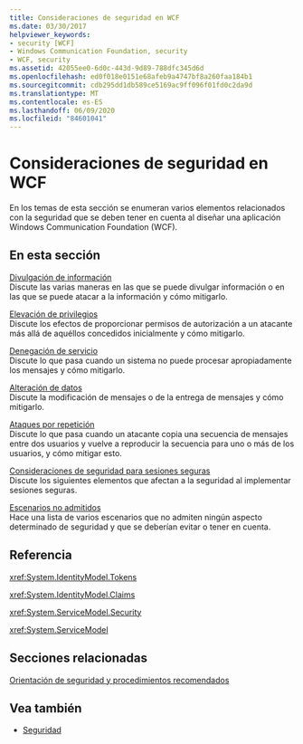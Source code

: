 ```yaml
---
title: Consideraciones de seguridad en WCF
ms.date: 03/30/2017
helpviewer_keywords:
- security [WCF]
- Windows Communication Foundation, security
- WCF, security
ms.assetid: 42055ee0-6d0c-443d-9d89-788dfc345d6d
ms.openlocfilehash: ed0f018e0151e68afeb9a4747bf8a260faa184b1
ms.sourcegitcommit: cdb295dd1db589ce5169ac9ff096f01fd0c2da9d
ms.translationtype: MT
ms.contentlocale: es-ES
ms.lasthandoff: 06/09/2020
ms.locfileid: "84601041"
---
```

# <a name="security-considerations-in-wcf"></a>Consideraciones de seguridad en WCF
En los temas de esta sección se enumeran varios elementos relacionados con la seguridad que se deben tener en cuenta al diseñar una aplicación Windows Communication Foundation (WCF).  
  
## <a name="in-this-section"></a>En esta sección  
 [Divulgación de información](information-disclosure.md)  
 Discute las varias maneras en las que se puede divulgar información o en las que se puede atacar a la información y cómo mitigarlo.  
  
 [Elevación de privilegios](elevation-of-privilege.md)  
 Discute los efectos de proporcionar permisos de autorización a un atacante más allá de aquéllos concedidos inicialmente y cómo mitigarlo.  
  
 [Denegación de servicio](denial-of-service.md)  
 Discute lo que pasa cuando un sistema no puede procesar apropiadamente los mensajes y cómo mitigarlo.  
  
 [Alteración de datos](tampering.md)  
 Discute la modificación de mensajes o de la entrega de mensajes y cómo mitigarlo.  
  
 [Ataques por repetición](replay-attacks.md)  
 Discute lo que pasa cuando un atacante copia una secuencia de mensajes entre dos usuarios y vuelve a reproducir la secuencia para uno o más de los usuarios, y cómo mitigar esto.  
  
 [Consideraciones de seguridad para sesiones seguras](security-considerations-for-secure-sessions.md)  
 Discute los siguientes elementos que afectan a la seguridad al implementar sesiones seguras.  
  
 [Escenarios no admitidos](unsupported-scenarios.md)  
 Hace una lista de varios escenarios que no admiten ningún aspecto determinado de seguridad y que se deberían evitar o tener en cuenta.  
  
## <a name="reference"></a>Referencia  
 <xref:System.IdentityModel.Tokens>  
  
 <xref:System.IdentityModel.Claims>  
  
 <xref:System.ServiceModel.Security>  
  
 <xref:System.ServiceModel>  
  
## <a name="related-sections"></a>Secciones relacionadas  
 [Orientación de seguridad y procedimientos recomendados](security-guidance-and-best-practices.md)  
  
## <a name="see-also"></a>Vea también

- [Seguridad](security.md)
